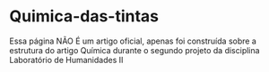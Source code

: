 # Quimica-das-tintas
Essa página NÃO É um artigo oficial, apenas foi construída sobre a estrutura do artigo Química durante o segundo projeto da disciplina Laboratório de Humanidades II
